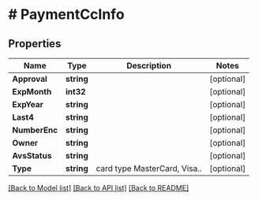 # # PaymentCcInfo


## Properties 


Name | Type | Description | Notes
------------ | ------------- | ------------- | -------------
**Approval**| **string** |   | [optional]
**ExpMonth**| **int32** |   | [optional]
**ExpYear**| **string** |   | [optional]
**Last4**| **string** |   | [optional]
**NumberEnc**| **string** |   | [optional]
**Owner**| **string** |   | [optional]
**AvsStatus**| **string** |   | [optional]
**Type**| **string** | card type MasterCard, Visa..  | [optional]


[[Back to Model list]](../../README.md#models) [[Back to API list]](../../README.md#endpoints) [[Back to README]](../../README.md)


